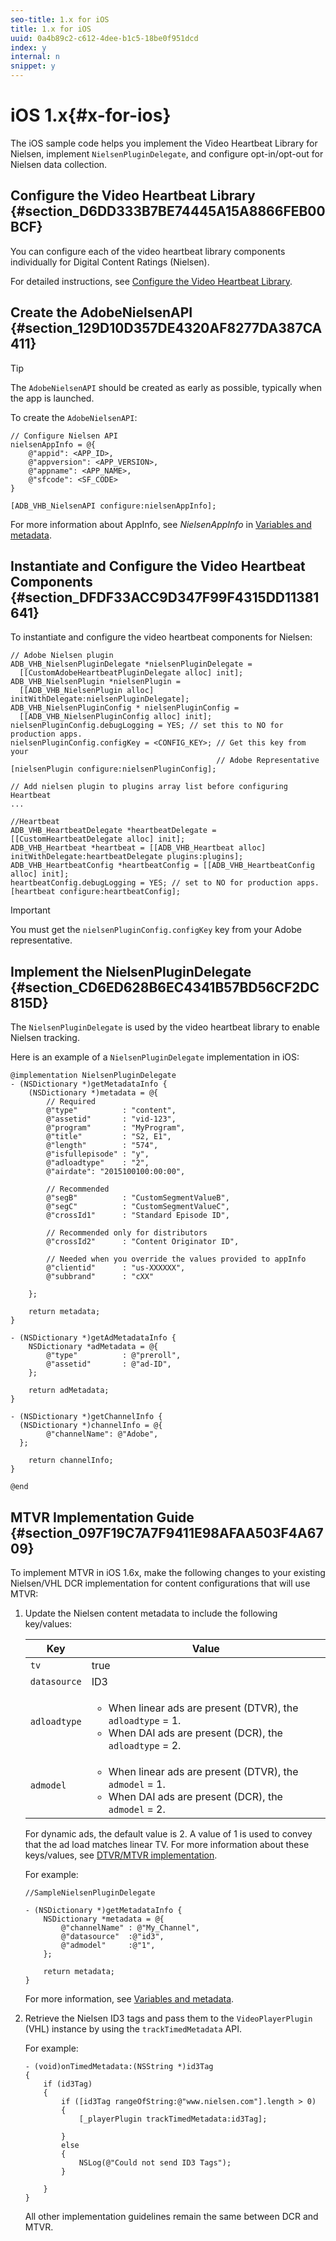 ```yaml
---
seo-title: 1.x for iOS
title: 1.x for iOS
uuid: 0a4b89c2-c612-4dee-b1c5-18be0f951dcd
index: y
internal: n
snippet: y
---
```


# iOS 1.x{#x-for-ios}

The iOS sample code helps you implement the Video Heartbeat Library for Nielsen, implement `NielsenPluginDelegate`, and configure opt-in/opt-out for Nielsen data collection.

## Configure the Video Heartbeat Library {#section_D6DD333B7BE74445A15A8866FEB00BCF}

You can configure each of the video heartbeat library components individually for Digital Content Ratings (Nielsen).

For detailed instructions, see [Configure the Video Heartbeat Library](https://marketing.adobe.com/resources/help/en_US/sc/appmeasurement/hbvideo/vhl-dev-guide-v15_ios.pdf).

## Create the AdobeNielsenAPI {#section_129D10D357DE4320AF8277DA387CA411}

>[!TIP]
>
>The `AdobeNielsenAPI` should be created as early as possible, typically when the app is launched.

To create the `AdobeNielsenAPI`:

```
// Configure Nielsen API 
nielsenAppInfo = @{ 
    @"appid": <APP_ID>, 
    @"appversion": <APP_VERSION>, 
    @"appname": <APP_NAME>, 
    @"sfcode": <SF_CODE> 
} 
  
[ADB_VHB_NielsenAPI configure:nielsenAppInfo];
```

For more information about AppInfo, see *NielsenAppInfo* in [Variables and metadata](../dcr-vars-metadata.md).

## Instantiate and Configure the Video Heartbeat Components {#section_DFDF33ACC9D347F99F4315DD11381641}

To instantiate and configure the video heartbeat components for Nielsen:

```
// Adobe Nielsen plugin 
ADB_VHB_NielsenPluginDelegate *nielsenPluginDelegate =  
  [[CustomAdobeHeartbeatPluginDelegate alloc] init]; 
ADB_VHB_NielsenPlugin *nielsenPlugin =  
  [[ADB_VHB_NielsenPlugin alloc] initWithDelegate:nielsenPluginDelegate];  
ADB_VHB_NielsenPluginConfig * nielsenPluginConfig =  
  [[ADB_VHB_NielsenPluginConfig alloc] init]; 
nielsenPluginConfig.debugLogging = YES; // set this to NO for production apps. 
nielsenPluginConfig.configKey = <CONFIG_KEY>; // Get this key from your 
                                              // Adobe Representative 
[nielsenPlugin configure:nielsenPluginConfig]; 
 
// Add nielsen plugin to plugins array list before configuring Heartbeat 
... 
 
//Heartbeat 
ADB_VHB_HeartbeatDelegate *heartbeatDelegate = [[CustomHeartbeatDelegate alloc] init]; 
ADB_VHB_Heartbeat *heartbeat = [[ADB_VHB_Heartbeat alloc] initWithDelegate:heartbeatDelegate plugins:plugins]; 
ADB_VHB_HeartbeatConfig *heartbeatConfig = [[ADB_VHB_HeartbeatConfig alloc] init]; 
heartbeatConfig.debugLogging = YES; // set to NO for production apps. 
[heartbeat configure:heartbeatConfig];
```

>[!IMPORTANT]
>
>You must get the `nielsenPluginConfig.configKey` key from your Adobe representative.

## Implement the NielsenPluginDelegate {#section_CD6ED628B6EC4341B57BD56CF2DC815D}

The `NielsenPluginDelegate` is used by the video heartbeat library to enable Nielsen tracking.

Here is an example of a `NielsenPluginDelegate` implementation in iOS:

```
@implementation NielsenPluginDelegate 
- (NSDictionary *)getMetadataInfo { 
    (NSDictionary *)metadata = @{ 
        // Required 
        @"type"          : "content", 
        @"assetid"       : "vid-123", 
        @"program"       : "MyProgram", 
        @"title"         : "S2, E1", 
        @"length"        : "574", 
        @"isfullepisode" : "y", 
        @"adloadtype"    : "2", 
        @"airdate": "2015100100:00:00", 
 
        // Recommended 
        @"segB"          : "CustomSegmentValueB", 
        @"segC"          : "CustomSegmentValueC", 
        @"crossId1"      : "Standard Episode ID", 
 
        // Recommended only for distributors 
        @"crossId2"      : "Content Originator ID", 
 
        // Needed when you override the values provided to appInfo  
        @"clientid"      : "us-XXXXXX", 
        @"subbrand"      : "cXX" 
 
    }; 
 
    return metadata; 
} 
  
- (NSDictionary *)getAdMetadataInfo { 
    NSDictionary *adMetadata = @{ 
        @"type"          : @"preroll", 
        @"assetid"       : @"ad-ID", 
    }; 
 
    return adMetadata; 
} 
  
- (NSDictionary *)getChannelInfo { 
  (NSDictionary *)channelInfo = @{ 
        @"channelName": @"Adobe", 
  }; 
    
    return channelInfo; 
} 
 
@end
```

## MTVR Implementation Guide {#section_097F19C7A7F9411E98AFAA503F4A6709}

To implement MTVR in iOS 1.6x, make the following changes to your existing Nielsen/VHL DCR implementation for content configurations that will use MTVR:

1. Update the Nielsen content metadata to include the following key/values:

   | Key | Value |
   | --- | --- |
   | `tv` | true |
   | `datasource` | ID3 |
   | `adloadtype` | <ul> <li>When linear ads are present (DTVR), the `adloadtype` = 1.  </li> <li>When DAI ads are present (DCR), the `adloadtype` = 2.  </li> </ul> |
   | `admodel` | <ul> <li>When linear ads are present (DTVR), the `admodel` = 1.  </li> <li>When DAI ads are present (DCR), the `admodel` = 2.  </li> </ul> | 

   For dynamic ads, the default value is 2. A value of 1 is used to convey that the ad load matches linear TV. For more information about these keys/values, see [DTVR/MTVR implementation](../../nielsen-partnership/dcr-impl/dcr-dtvr.md).

   For example: 

   ```
   //SampleNielsenPluginDelegate 
    
   - (NSDictionary *)getMetadataInfo { 
       NSDictionary *metadata = @{ 
           @"channelName" : @"My_Channel", 
           @"datasource"  :@"id3", 
           @"admodel"     :@"1", 
       }; 
        
       return metadata; 
   }
   ```

   For more information, see [Variables and metadata](../dcr-vars-metadata.md). 

1. Retrieve the Nielsen ID3 tags and pass them to the `VideoPlayerPlugin` (VHL) instance by using the `trackTimedMetadata` API.

   For example: 

   ```
   - (void)onTimedMetadata:(NSString *)id3Tag 
   { 
       if (id3Tag) 
       { 
           if ([id3Tag rangeOfString:@"www.nielsen.com"].length > 0) 
           { 
               [_playerPlugin trackTimedMetadata:id3Tag]; 
                
           } 
           else 
           { 
               NSLog(@"Could not send ID3 Tags"); 
           } 
    
       } 
   }
   ```

   All other implementation guidelines remain the same between DCR and MTVR.

